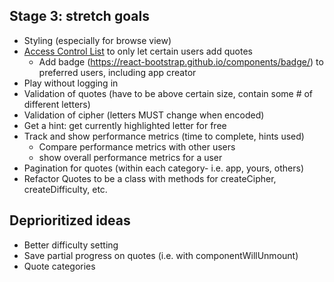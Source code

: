 ## Stage 3: stretch goals
- Styling (especially for browse view)
- [Access Control List](https://en.wikipedia.org/wiki/Access-control_list) to only let certain users add quotes
  - Add badge (https://react-bootstrap.github.io/components/badge/) to preferred users, including app creator
- Play without logging in
- Validation of quotes (have to be above certain size, contain some # of different letters)
- Validation of cipher (letters MUST change when encoded)
- Get a hint: get currently highlighted letter for free
- Track and show performance metrics (time to complete, hints used)
  - Compare performance metrics with other users
  - show overall performance metrics for a user
- Pagination for quotes (within each category- i.e. app, yours, others)
- Refactor Quotes to be a class with methods for createCipher, createDifficulty, etc.

## Deprioritized ideas
- Better difficulty setting
- Save partial progress on quotes (i.e. with componentWillUnmount)
- Quote categories
